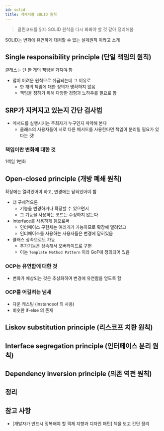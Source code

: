 ```yaml
---
id: solid
title: 객체지향 SOLID 원칙
---
```


> 클린코드를 읽다 SOLID 원칙을 다시 봐봐야 할 것 같아 정리해봄

SOLID는 변화에 유연하게 대처할 수 있는 설계원칙 이라고 소개

## Single responsibility principle (단일 책임의 원칙)

클래스는 단 한 개의 책임을 가져야 함

- 많이 어려운 원칙으로 취급되는데 그 이유로
  - 한 개의 책임에 대한 정의가 명확하지 않음
  - 책임을 정하기 위해 다양한 경험과 노하우를 필요로 함

## SRP가 지켜지고 있는지 간단 검사법

- 메서드를 실행시키는 주최자가 누구인지 파악해 본다
  - 클래스의 사용자들이 서로 다른 메서드를 사용한다면 책임이 분리될 필요가 있다는 것!

### 책임이란 변화에 대한 것

1책임 1변화

## Open-closed principle (개방 폐쇄 원칙)

확장에는 열려있어야 하고, 변경에는 닫혀있어야 함

- 더 구체적으론
  - 기능을 변경하거나 확장할 수 있으면서
  - 그 기능을 사용하는 코드는 수정하지 않는다
- Interface를 사용하게 됨으로써
  - 인터페이스 구현체는 여러개가 가능하므로 확장에 열려있고
  - 인터페이스를 사용하는 사용자들은 변경에 닫혀있음
- 클래스 상속으로도 가능
  - 추가기능은 상속해서 오버라이드로 구현
  - 이는 `Template Method Pattern` 이라 GoF에 정의되어 있음

### OCP는 유연함에 대한 것

- 변화가 예상되는 것은 추상화하여 변경에 유연함을 얻도록 함

### OCP를 어길려는 냄새

- 다운 캐스팅 (instanceof 의 사용)
- 비슷한 if-else 의 존재

## Liskov substitution principle (리스코프 치환 원칙)

## Interface segregation principle (인터페이스 분리 원칙)

## Dependency inversion principle (의존 역전 원칙)

## 정리

## 참고 사항

- [개발자가 반드시 정복해야 할 객체 지향과 디자인 패턴] 책을 보고 간단 정리